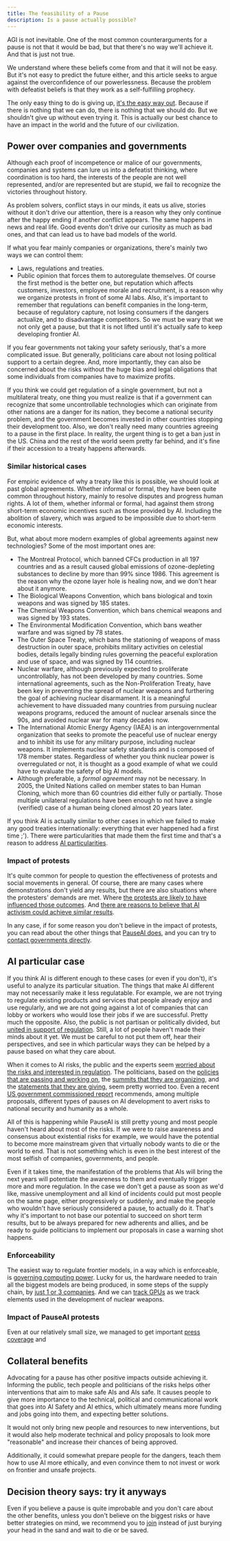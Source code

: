 ```yaml
---
title: The feasibility of a Pause
description: Is a pause actually possible?
---
```

<!-- I almost didn't put sources at all, ideally that should change -->

AGI is not inevitable. 
One of the most common counterarguments for a pause is not that it would be bad, but that there's no way we'll achieve it. 
And that is just not true. 

We understand where these beliefs come from and that it will not be easy. 
But it's not easy to predict the future either, and this article seeks to argue against the overconfidence of our powerlessness.
Because the problem with defeatist beliefs is that they work as a self-fulfilling prophecy.

The only easy thing to do is giving up, [it's the easy way out](/psychology-of-x-risk#difficult-to-act-on). 
Because if there is nothing that we can do, there is nothing that we should do. 
But we shouldn't give up without even trying it. 
This is actually our best chance to have an impact in the world and the future of our civilization. 

## Power over companies and governments

Although each proof of incompetence or malice of our governments, companies and systems can lure us into a defeatist thinking, where coordination is too hard, the interests of the people are not well represented, and/or are represented but are stupid, we fail to recognize the victories throughout history.

As problem solvers, conflict stays in our minds, it eats us alive, stories without it don't drive our attention, there is a reason why they only continue after the happy ending if another conflict appears. 
The same happens in news and real life. 
Good events don't drive our curiosity as much as bad ones, and that can lead us to have bad models of the world. 

If what you fear mainly companies or organizations, there's mainly two ways we can control them:
- Laws, regulations and treaties.
- Public opinion that forces them to autoregulate themselves.
Of course the first method is the better one, but reputation which affects customers, investors, employee morale and recruitment, is a reason why we organize protests in front of some AI labs.
Also, it's important to remember that regulations can benefit companies in the long-term, because of regulatory capture, not losing consumers if the dangers actualize, and to disadvantage competitors.
So we must be wary that we not only get a pause, but that it is not lifted until it's actually safe to keep developing frontier AI.

If you fear governments not taking your safety seriously, that's a more complicated issue. 
But generally, politicians care about not losing political support to a certain degree. 
And, more importantly, they can also be concerned about the risks without the huge bias and legal obligations that some individuals from companies have to maximize profits.
<!--Also, foreign states can pressure governments... follow up?-->

If you think we could get regulation of a single government, but not a multilateral treaty, one thing you must realize is that if a government can recognize that some uncontrollable technologies which can originate from other nations are a danger for its nation, they become a national security problem, and the government becomes invested in other countries stopping their development too.
Also, we don't really need many countries agreeing to a pause in the first place. 
In reality, the urgent thing is to get a ban just in the US. 
China and the rest of the world seem pretty far behind, and it's fine if their accession to a treaty happens afterwards.

### Similar historical cases

For empiric evidence of why a treaty like this is possible, we should look at past global agreements.
Whether informal or formal, they have been quite common throughout history, mainly to resolve disputes and progress human rights.
A lot of them, whether informal or formal, had against them strong short-term economic incentives such as those provided by AI.
Including the abolition of slavery, which was argued to be impossible due to short-term economic interests.

But, what about more modern examples of global agreements against new technologies? Some of the most important ones are:
- The Montreal Protocol, which banned CFCs production in all 197 countries and as a result caused global emissions of ozone-depleting substances to decline by more than 99% since 1986. This agreement is the reason why the ozone layer hole is healing now, and we don't hear about it anymore.
- The Biological Weapons Convention, which bans biological and toxin weapons and was signed by 185 states.
- The Chemical Weapons Convention, which bans chemical weapons and was signed by 193 states.
- The Environmental Modification Convention, which bans weather warfare and was signed by 78 states.
- The Outer Space Treaty, which bans the stationing of weapons of mass destruction in outer space, prohibits military activities on celestial bodies, details legally binding rules governing the peaceful exploration and use of space, and was signed by 114 countries.
- Nuclear warfare, although previously expected to proliferate uncontrollably, has not been developed by many countries. Some international agreements, such as the Non-Proliferation Treaty, have been key in preventing the spread of nuclear weapons and furthering the goal of achieving nuclear disarmament. It is a meaningful achievement to have dissuaded many countries from pursuing nuclear weapons programs, reduced the amount of nuclear arsenals since the 90s, and avoided nuclear war for many decades now.
- The International Atomic Energy Agency (IAEA) is an intergovernmental organization that seeks to promote the peaceful use of nuclear energy and to inhibit its use for any military purpose, including nuclear weapons. It implements nuclear safety standards and is composed of 178 member states. Regardless of whether you think nuclear power is overregulated or not, it is thought as a good example of what we could have to evaluate the safety of big AI models.
- Although preferable, a _formal agreement_ may not be necessary. In 2005, the United Nations called on member states to ban Human Cloning, which more than 60 countries did either fully or partially. Those multiple unilateral regulations have been enough to not have a single (verified) case of a human being cloned almost 20 years later.
<!-- Geneva Conventions? They're not really about tech-->

If you think AI is actually similar to other cases in which we failed to make any good treaties internationally: everything that ever happened had a first time ;').
There were particularities that made them the first time and that's a reason to address [AI particularities](#ai-particular-case).

### Impact of protests

It's quite common for people to question the effectiveness of protests and social movements in general.
Of course, there are many cases where demonstrations don't yield any results, but there are also situations where the protesters' demands are met.
Where [the protests are likely to have influenced those outcomes](https://www.socialchangelab.org/_files/ugd/503ba4_052959e2ee8d4924934b7efe3916981e.pdf).
And [there are reasons to believe that AI activism could achieve similar results](https://forum.effectivealtruism.org/posts/WfodoyjePTTuaTjLe/efficacy-of-ai-activism-have-we-ever-said-no).

In any case, if for some reason you don't believe in the impact of protests, you can read about the other things that [PauseAI does](/action), and you can try to [contact governments directly](/lobby-tips).

## AI particular case

If you think AI is different enough to these cases (or even if you don't), it's useful to analyze its particular situation.
The things that make AI different may not necessarily make it less regulatable.
For example, we are not trying to regulate existing products and services that people already enjoy and use regularly, and we are not going against a lot of companies that can lobby or workers who would lose their jobs if we are successful. Pretty much the opposite.
Also, the public is not partisan or politically divided, but [united in support of regulation](https://drive.google.com/file/d/1n0pXDBuIcb01tW4TQdP1Mb5aAiFDvWk0/view).
Still, a lot of people haven't made their minds about it yet. 
We must be careful to not put them off, hear their perspectives, and see in which particular ways they can be helped by a pause based on what they care about.

When it comes to AI risks, the public and the experts seem [worried about the risks and interested in regulation](/polls-and-surveys). 
The politicians, based on the [policies that are passing and working on](https://www.bloomberg.com/news/articles/2024-03-13/regulate-ai-how-us-eu-and-china-are-going-about-it), the [summits that they are organizing](/summit), and the [statements that they are giving](/quotes)<!--we have to finish that page-->, seem pretty worried too.
Even a recent [US government commissioned report](https://time.com/6898967/ai-extinction-national-security-risks-report/) recommends, among multiple proposals, different types of pauses on AI development to avert risks to national security and humanity as a whole.

All of this is happening while PauseAI is still pretty young and most people haven't heard about most of the risks. 
If we were to raise awareness and consensus about existential risks for example, we would have the potential to become more mainstream given that virtually nobody wants to die or the world to end. 
That is not something which is even in the best interest of the most selfish of companies, governments, and people.

Even if it takes time, the manifestation of the problems that AIs will bring the next years will potentiate the awareness to them and eventually trigger more and more regulation. 
In the case we don't get a pause as soon as we'd like, massive unemployment and all kind of incidents could put most people on the same page, either progressively or suddenly, and make the people who wouldn't have seriously considered a pause, to actually do it.
That's why it's important to not base our potential to succeed on short term results, but to be always prepared for new adherents and allies, and be ready to guide politicians to implement our proposals in case a warning shot happens.

### Enforceability

The easiest way to regulate frontier models, in a way which is enforceable, is [governing computing power](https://www.governance.ai/post/computing-power-and-the-governance-of-ai).
Lucky for us, the hardware needed to train all the biggest models are being produced, in some steps of the supply chain, by [just 1 or 3 companies](https://assets-global.website-files.com/614b70a71b9f71c9c240c7a7/65cb86a0341180453f268f38_SpwF1cBT0AS-m_n20TBXzCF6YprIVM4YRb9PMYWURseU1KtVkSAZJ735esGxNenwVO4Q4wlSUP-_MV3E-SEKp4SIgo1-oNe14CeDHtrb3PLXpJMym5qpWEDbXcf3maEi4yQYfQ-3NP7XgUmkO_4Zekw.jpeg).
And we can [track GPUs](https://arxiv.org/abs/2303.11341) as we track elements used in the development of nuclear weapons.

### Impact of PauseAI protests

Even at our relatively small size, we managed to get important [press coverage](/press#international-media-coverage) and 
<!--add summit stuff. idk how to express our protests as possible causes on the summit mainly because i didn't know about pauseai back then--> 
<!-- Joep mentioned to me that we could talk about that we have lots of projects and people and stuff, and I guess that would make sense if we wanted to argue against a claim that movements/ PAI will not grow or have people involved in important actions, but don't really seem important now-->

## Collateral benefits

Advocating for a pause has other positive impacts outside achieving it. 
Informing the public, tech people and politicians of the risks helps other interventions that aim to make safe AIs and AIs safe.
It causes people to give more importance to the technical, political and communicational work that goes into AI Safety and AI ethics, which ultimately means more funding and jobs going into them, and expecting better solutions.

It would not only bring new people and resources to new interventions, but it would also help moderate technical and policy proposals to look more "reasonable" and increase their chances of being approved.
<!--is "proposals" the right term?-->
 
Additionally, it could somewhat prepare people for the dangers, teach them how to use AI more ethically, and even convince them to not invest or work on frontier and unsafe projects.

## Decision theory says: try it anyways

Even if you believe a pause is quite improbable and you don't care about the other benefits, unless you don't believe on the biggest risks or have better strategies on mind, we recommend you to [join](/join) instead of just burying your head in the sand and wait to die or be saved.
<!--inspirational thing? something that ends up in a "we could us your help"?-->
